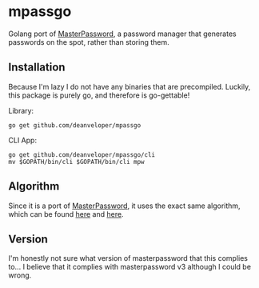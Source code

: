 # mpassgo
Golang port of [MasterPassword], a password manager that generates passwords on the spot,
rather than storing them.

## Installation
Because I'm lazy I do not have any binaries that are precompiled.
Luckily, this package is purely go, and therefore is go-gettable!

Library:
```
go get github.com/deanveloper/mpassgo
```

CLI App:
```
go get github.com/deanveloper/mpassgo/cli
mv $GOPATH/bin/cli $GOPATH/bin/cli mpw
```

## Algorithm
Since it is a port of [MasterPassword], it uses the exact same algorithm, which
can be found [here](http://masterpasswordapp.com/masterpassword-algorithm.pdf) and
[here](https://en.wikipedia.org/wiki/Master_Password).

## Version
I'm honestly not sure what version of masterpassword that this complies to...
I believe that it complies with masterpassword v3 although I could be wrong.

[MasterPassword]: https://masterpasswordapp.com